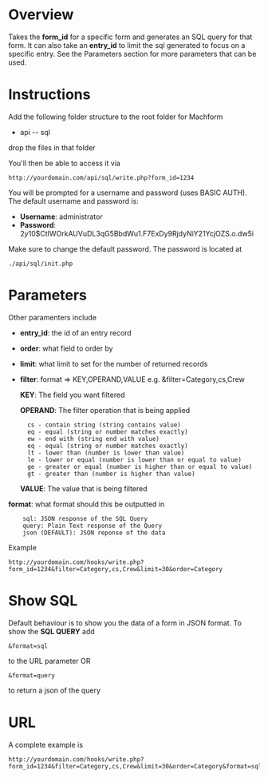 # Overview
Takes the **form_id** for a specific form and generates an SQL query for that form. It can also take an **entry_id** to limit the sql generated to focus on a specific entry. See the Parameters section for more parameters that can be used.

# Instructions

Add the following folder structure to the root folder for Machform

- api
-- sql

drop the files in that folder

You'll then be able to access it via

    http://yourdomain.com/api/sql/write.php?form_id=1234

You will be prompted for a username and password (uses BASIC AUTH). The default username and password is:

- **Username**: administrator
- **Password**: $2y$10$CtIWOrkAUVuDL3qG5BbdWu1.F7ExDy9RjdyNiY21YcjOZS.o.dw5i

Make sure to change the default password. The password is located at 

    ./api/sql/init.php


# Parameters

Other paramenters include

- **entry_id**: the id of an entry record
- **order**: what field to order by
- **limit**: what limit to set for the number of returned records
- **filter**: format => KEY,OPERAND,VALUE e.g. &filter=Category,cs,Crew 

    **KEY**: The field you want filtered

    **OPERAND**: The filter operation that is being applied

        cs - contain string (string contains value)
        eq - equal (string or number matches exactly)
        ew - end with (string end with value)
        eq - equal (string or number matches exactly)
        lt - lower than (number is lower than value)
        le - lower or equal (number is lower than or equal to value)
        ge - greater or equal (number is higher than or equal to value)
        gt - greater than (number is higher than value)

    **VALUE**: The value that is being filtered

**format**: what format should this be outputted in 
    
        sql: JSON response of the SQL Query 
        query: Plain Text response of the Query
        json (DEFAULT): JSON reponse of the data
    
Example

    http://yourdomain.com/hooks/write.php?form_id=1234&filter=Category,cs,Crew&limit=30&order=Category

# Show SQL 
Default behaviour is to show you the data of a form in JSON format. To show the **SQL QUERY** add 

    &format=sql 

to the URL parameter OR

    &format=query
    
to return a json of the query

# URL
A complete example is 

    http://yourdomain.com/hooks/write.php?form_id=1234&filter=Category,cs,Crew&limit=30&order=Category&format=sql


    